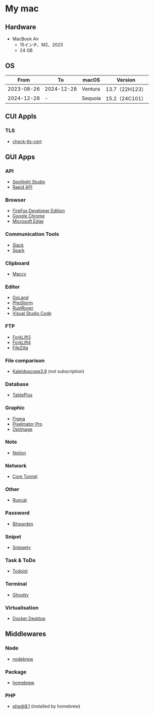# My mac

## Hardware

* MacBook Air
  * 15インチ、M2、2023
  * 24 GB

## OS

| From       | To         | macOS   | Version      |
|------------|------------|---------|--------------|
| 2023-08-26 | 2024-12-28 | Ventura | 13.7（22H123） |
| 2024-12-28 | -          | Sequoia | 15.2（24C101） |


## CUI Appls

### TLS

* [check-tls-cert](https://github.com/heartbeatsjp/check-tls-cert)

## GUI Apps

### API

* [Spotlight Studio](https://stoplight.io/solutions)
* [Rapid API](https://rapidapi.com)

### Browser

* [FireFox Developer Edition](https://www.mozilla.org/ja/firefox/developer/)
* [Google Chrome](https://www.google.com/intl/ja_jp/chrome/dr/download/?brand=OZZY&ds_kid=43700080724388238&gclsrc=aw.ds&gad_source=1&gbraid=0AAAAADpV5HMnvKcgf81zLJmA8qpY5Dgzs&gclid=Cj0KCQiAvvO7BhC-ARIsAGFyToWt1b9MGNL5UR15efXCKsAbu6R5jsxJlFtzmTzpVavwiZhXq-2QGL0aApUOEALw_wcB)
* [Microsoft Edge](https://www.microsoft.com/ja-jp/edge/)

### Communication Tools

* [Slack](https://slack.com/intl/ja-jp)
* [Spark](https://sparkmailapp.com/ja)

### Clipboard

* [Maccy](https://maccy.app)

### Editor

* [GoLand](https://www.jetbrains.com/ja-jp/go/)
* [PhpStorm](https://www.jetbrains.com/ja-jp/phpstorm/)
* [RustRover](https://www.jetbrains.com/ja-jp/rust/)
* [Visual Studio Code](https://azure.microsoft.com/ja-jp/products/visual-studio-code)

### FTP

* [ForkLift3](https://blog.binarynights.com/tag/forklift-3/)
* [ForkLift4](https://binarynights.com)
* [FileZilla](https://filezilla-project.org)

### File comparison

* [Kaleidoscope3.9](https://kaleidoscope.app) (not subscription)

### Database

* [TablePlus](https://tableplus.com)

### Graphic

* [Figma](https://www.figma.com/ja-jp/)
* [Pixelmator Pro](https://www.pixelmator.com/pro/)
* [Optimage](https://optimage.app)

### Note

* [Notion](https://www.notion.com/ja)

### Network

* [Core Tunnel](https://codinn.com/tunnel/)

### Other

* [Runcat](https://kyome.io/runcat/)

### Password

* [Bitwarden](https://bitwarden.com/ja-jp/)

### Snipet

* [Snippety](https://snippety.app)

### Task & ToDo

* [Todoist](https://todoist.com/ja)

### Terminal

* [Ghostty](https://github.com/ghostty-org/ghostty)

### Virtualisation

* [Docker Desktop](https://www.docker.com/ja-jp/products/docker-desktop/)

## Middlewares

### Node

* [nodebrew](https://github.com/hokaccha/nodebrew)

### Package

* [homebrew](https://brew.sh/ja/)

### PHP

* php@8.1 (installed by homebrew)
